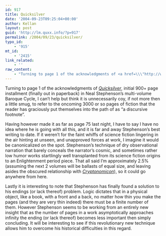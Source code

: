 ```yaml
---
id: 917
title: Quicksilver
date: '2004-09-23T09:25:04+00:00'
author: Kellan
layout: post
guid: 'http://lm.quxx.info/?p=917'
permalink: /2004/09/23/quicksilver/
typo_id:
    - '915'
mt_id:
    - '2415'
link_related:
    - ''
raw_content:
    - "Turning to page 1 of the acknowledgments of <a href=\\\"http://www.amazon.com/exec/obidos/tg/detail/-/0060593083/\\\"><cite>Quicksilver</cite></a>, initial 900+ page installment (finally out in paperback) in Neal Stephenson\\'s  multi-volume Baroque Cycle, I can\\'t help but think it is unnecessarily coy, if not more then a little smug, to refer to the oncoming 3000 or so pages of fiction that the reader has graciously put themselves into the path of as \\\"a discursive footnote\\\".\n\nHaving however made it as far as page 75 last night, I have to say I have no idea where he is going with all this, and it is far and away Stephenson\\'s best writing to date.  If it weren\\'t for the faint whiffs of science fiction lingering in the air hinting at unseen, and unapproved forces at work, I imagine it would be canonicalized on the spot. Stephenson\\'s technique of dry observational narration that barely conceals the narrator\\'s cosmic, and sometimes rather low humor works startlingly well transplanted from its science fiction origins to an Enlightenment period piece.  That all said I\\'m approximately 2.5% (assuming the next 2 volumes will be ballasts of equal size, and leaving asides the obscured relationship with <a href=\\\"http://www.amazon.com/exec/obidos/tg/detail/-/0060512806/\\\"><cite>Cryptonomicon</cite></a>), so it could go anywhere from here.\n\nLastly it is interesting to note that Stephenson has finally found a solution to his endings (or lack thereof) problem.  Logic dictates that in a physical object, like a book, with a front and a back, no matter how thin you make the pages (and they are very thin indeed) there must be a finite number of them.  However Stephenson seems to be working from an entirely new insight that as the number of pages in a work asymptotically approaches infinity the ending (or lack thereof) becomes less important then simply concluding.  It will be interesting to see if this revolutionary new technique allows him to overcome his historical difficulties in this regard."
---
```


Turning to page 1 of the acknowledgments of [<cite>Quicksilver</cite>](http://www.amazon.com/exec/obidos/tg/detail/-/0060593083/), initial 900+ page installment (finally out in paperback) in Neal Stephenson’s multi-volume Baroque Cycle, I can’t help but think it is unnecessarily coy, if not more then a little smug, to refer to the oncoming 3000 or so pages of fiction that the reader has graciously put themselves into the path of as “a discursive footnote”.

Having however made it as far as page 75 last night, I have to say I have no idea where he is going with all this, and it is far and away Stephenson’s best writing to date. If it weren’t for the faint whiffs of science fiction lingering in the air hinting at unseen, and unapproved forces at work, I imagine it would be canonicalized on the spot. Stephenson’s technique of dry observational narration that barely conceals the narrator’s cosmic, and sometimes rather low humor works startlingly well transplanted from its science fiction origins to an Enlightenment period piece. That all said I’m approximately 2.5% (assuming the next 2 volumes will be ballasts of equal size, and leaving asides the obscured relationship with [<cite>Cryptonomicon</cite>](http://www.amazon.com/exec/obidos/tg/detail/-/0060512806/)), so it could go anywhere from here.

Lastly it is interesting to note that Stephenson has finally found a solution to his endings (or lack thereof) problem. Logic dictates that in a physical object, like a book, with a front and a back, no matter how thin you make the pages (and they are very thin indeed) there must be a finite number of them. However Stephenson seems to be working from an entirely new insight that as the number of pages in a work asymptotically approaches infinity the ending (or lack thereof) becomes less important then simply concluding. It will be interesting to see if this revolutionary new technique allows him to overcome his historical difficulties in this regard.
